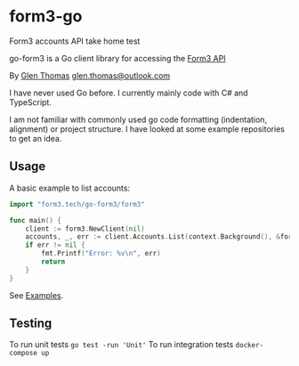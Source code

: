 # form3-go

Form3 accounts API take home test

go-form3 is a Go client library for accessing the [Form3 API](https://api-docs.form3.tech/)

By [Glen Thomas](glen-thomas.com) [glen.thomas@outlook.com](mailto:glen.thomas@outlook.com)

I have never used Go before. I currently mainly code with C# and TypeScript.

I am not familiar with commonly used go code formatting (indentation, alignment) or project structure. I have looked at some example repositories to get an idea.

## Usage

A basic example to list accounts:

```go
import "form3.tech/go-form3/form3"

func main() {
	client := form3.NewClient(nil)
	accounts, _, err := client.Accounts.List(context.Background(), &form3.ListOptions{PageNumber: 1, PageSize: 50})
	if err != nil {
		fmt.Printf("Error: %v\n", err)
		return
	}
}
```

See [Examples](/examples).

## Testing

To run unit tests `go test -run 'Unit'`
To run integration tests `docker-compose up`
